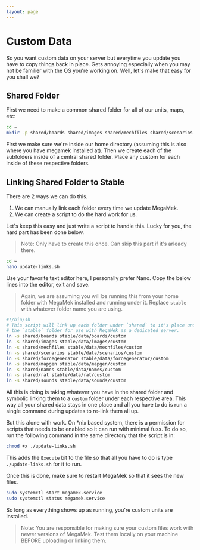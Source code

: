 ```yaml
---
layout: page
---
```


# Custom Data

So you want custom data on your server but everytime you update you have to
copy things back in place. Gets annoying especially when you may not be
familier with the OS you're working on. Well, let's make that easy for you
shall we?

## Shared Folder

First we need to make a common shared folder for all of our units, maps, etc:

```bash
cd ~
mkdir -p shared/boards shared/images shared/mechfiles shared/scenarios shared/forcegenerator shared/mapgen shared/names shared/rat shared/sounds
```

First we make sure we're inside our home directory (assuming this is also where
you have megamek installed at). Then we create each of the subfolders inside of
a central shared folder. Place any custom for each inside of these respective
folders.

## Linking Shared Folder to Stable

There are 2 ways we can do this.

1) We can manually link each folder every time we update MegaMek.
2) We can create a script to do the hard work for us.

Let's keep this easy and just write a script to handle this. Lucky for you,
the hard part has been done below.

> Note: Only have to create this once. Can skip this part if it's arleady
> there.

```bash
cd ~
nano update-links.sh
```

Use your favorite text editor here, I personally prefer Nano. Copy the below
lines into the editor, exit and save.

> Again, we are assuming you will be running this from your home folder with
> MegaMek installed and running under it. Replace `stable` with whatever
> folder name you are using.

```bash
#!/bin/sh
# This script will link up each folder under `shared` to it's place under
# the `stable` folder for use with MegaMek as a dedicated server.
ln -s shared/boards stable/data/boards/custom
ln -s shared/images stable/data/images/custom
ln -s shared/mechfiles stable/data/mechfiles/custom
ln -s shared/scenarios stable/data/scenarios/custom
ln -s shared/forcegenerator stable/data/forcegenerator/custom
ln -s shared/mapgen stable/data/mapgen/custom
ln -s shared/names stable/data/names/custom
ln -s shared/rat stable/data/rat/custom
ln -s shared/sounds stable/data/sounds/custom
```

All this is doing is taking whatever you have in the shared folder and
symbolic linking them to a `custom` folder under each respective area.
This way all your shared data stays in one place and all you have to do
is run a single command during updates to re-link them all up.

But this alone with work. On *nix based system, there is a permission for
scripts that needs to be enabled so it can run with minimal fuss. To do so,
run the following command in the same directory that the script is in:

```bash
chmod +x ./update-links.sh
```

This adds the `Execute` bit to the file so that all you have to do is type
`./update-links.sh` for it to run.

Once this is done, make sure to restart MegaMek so that it sees the new
files.

```bash
sudo systemctl start megamek.service
sudo systemctl status megamek.service
```

So long as everything shows up as running, you're custom units are installed.

> Note: You are responsible for making sure your custom files work with
> newer versions of MegaMek. Test them locally on your machine BEFORE
> uploading or linking them.
